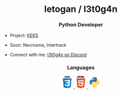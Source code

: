 <h1 align="center">letogan / l3t0g4n</h1>
<h3 align="center">Python Developer</h3>

- Project: <a href="https://dsc.gg/keks-app" target="_blank">KEKS</a>

- Soon: Necrosma, Intertrack

- Connect with me: <a href="https://discord.com/" target="_blank">l3t0g4n on Discord</a>

<h3 align="center">Languages</h3>
<p align="center"> 
  <a href="https://www.w3schools.com/css/" target="_blank" rel="noreferrer"> 
    <img src="https://raw.githubusercontent.com/devicons/devicon/master/icons/css3/css3-original-wordmark.svg" alt="css3" width="40" height="40"/> 
  </a> 
  <a href="https://www.w3.org/html/" target="_blank" rel="noreferrer"> 
    <img src="https://raw.githubusercontent.com/devicons/devicon/master/icons/html5/html5-original-wordmark.svg" alt="html5" width="40" height="40"/> 
  </a> 
  <a href="https://www.python.org" target="_blank" rel="noreferrer"> 
    <img src="https://raw.githubusercontent.com/devicons/devicon/master/icons/python/python-original.svg" alt="python" width="40" height="40"/> 
  </a>
</p>
